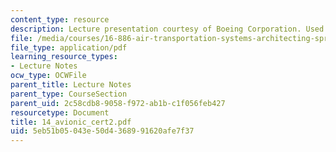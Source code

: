 ```yaml
---
content_type: resource
description: Lecture presentation courtesy of Boeing Corporation. Used with permission.
file: /media/courses/16-886-air-transportation-systems-architecting-spring-2004/5eb51b05043e50d4368991620afe7f37_14_avionic_cert2.pdf
file_type: application/pdf
learning_resource_types:
- Lecture Notes
ocw_type: OCWFile
parent_title: Lecture Notes
parent_type: CourseSection
parent_uid: 2c58cdb8-9058-f972-ab1b-c1f056feb427
resourcetype: Document
title: 14_avionic_cert2.pdf
uid: 5eb51b05-043e-50d4-3689-91620afe7f37
---
```

